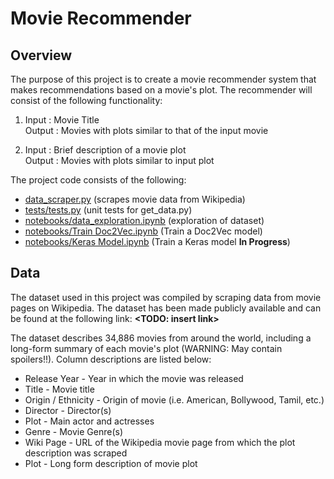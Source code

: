 # Movie Recommender

**Overview**
---
The purpose of this project is to create a movie recommender system that makes recommendations based on a movie's plot.  The recommender will consist of the following functionality:

1) Input : Movie Title  
Output : Movies with plots similar to that of the input movie

2) Input : Brief description of a movie plot  
Output : Movies with plots similar to input plot

The project code consists of the following:

* [data_scraper.py](https://github.com/jrobischon/movie_plots/blob/master/data_scraper.py) (scrapes movie data from Wikipedia)
* [tests/tests.py](https://github.com/jrobischon/movie_plots/blob/master/tests/tests.py) (unit tests for get_data.py)
* [notebooks/data_exploration.ipynb](https://github.com/jrobischon/movie_plots/blob/master/notebooks/Data%20Exploration.ipynb)
(exploration of dataset)
* [notebooks/Train Doc2Vec.ipynb](https://github.com/jrobischon/movie_plots/blob/master/notebooks/Train%20Doc2Vec.ipynb) (Train a Doc2Vec model)
* [notebooks/Keras Model.ipynb](https://github.com/jrobischon/movie_plots/blob/master/notebooks/Keras%20Model.ipynb) (Train a Keras model  **In Progress**)

**Data**
---
The dataset used in this project was compiled by scraping data from movie pages on Wikipedia.  The dataset has been made publicly available and can be found at the following link: **<TODO: insert link>**

The dataset describes 34,886 movies from around the world, including a long-form summary of each movie's plot (WARNING: May contain spoilers!!).   Column descriptions are listed below:

* Release Year - Year in which the movie was released
* Title - Movie title
* Origin / Ethnicity - Origin of movie (i.e. American, Bollywood, Tamil, etc.)
* Director - Director(s)
* Plot - Main actor and actresses
* Genre - Movie Genre(s)
* Wiki Page - URL of the Wikipedia movie page from which the plot description was scraped
* Plot - Long form description of movie plot



